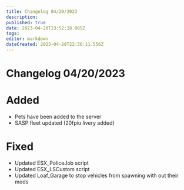 ```yaml
---
title: Changelog 04/20/2023
description: 
published: true
date: 2023-04-20T23:52:18.985Z
tags: 
editor: markdown
dateCreated: 2023-04-20T22:36:11.556Z
---
```


# Changelog 04/20/2023
<h1> Added </h1>

- Pets have been added to the server
- SASP fleet updated (20fpiu livery added)
<h1> Fixed </h1>

- Updated ESX_PoliceJob script
- Updated ESX_LSCustom script
- Updated Loaf_Garage to stop vehicles from spawning with out their mods